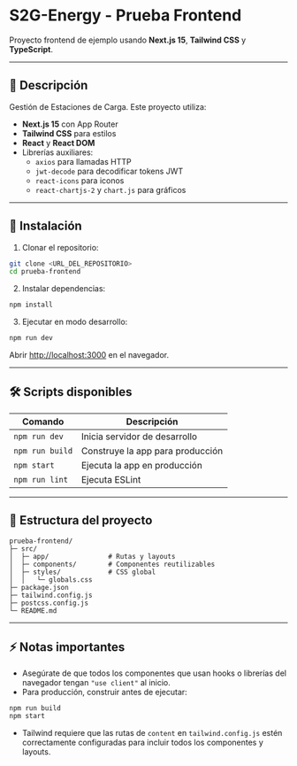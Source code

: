 # S2G-Energy - Prueba Frontend

Proyecto frontend de ejemplo usando **Next.js 15**, **Tailwind CSS** y **TypeScript**.

---

## 🔹 Descripción

Gestión de Estaciones de Carga. Este proyecto utiliza:

- **Next.js 15** con App Router
- **Tailwind CSS** para estilos
- **React** y **React DOM**
- Librerías auxiliares:
  - `axios` para llamadas HTTP
  - `jwt-decode` para decodificar tokens JWT
  - `react-icons` para iconos
  - `react-chartjs-2` y `chart.js` para gráficos

---

## 🚀 Instalación

1. Clonar el repositorio:

```bash
git clone <URL_DEL_REPOSITORIO>
cd prueba-frontend
````

2. Instalar dependencias:

```bash
npm install
```

3. Ejecutar en modo desarrollo:

```bash
npm run dev
```

Abrir [http://localhost:3000](http://localhost:3000) en el navegador.

---

## 🛠 Scripts disponibles

| Comando         | Descripción                      |
| --------------- | -------------------------------- |
| `npm run dev`   | Inicia servidor de desarrollo    |
| `npm run build` | Construye la app para producción |
| `npm start`     | Ejecuta la app en producción     |
| `npm run lint`  | Ejecuta ESLint                   |

---

## 📂 Estructura del proyecto

```
prueba-frontend/
├─ src/
│  ├─ app/               # Rutas y layouts
│  ├─ components/        # Componentes reutilizables
│  ├─ styles/            # CSS global
│  │   └─ globals.css
├─ package.json
├─ tailwind.config.js
├─ postcss.config.js
└─ README.md
```

---

## ⚡ Notas importantes

* Asegúrate de que todos los componentes que usan hooks o librerías del navegador tengan `"use client"` al inicio.
* Para producción, construir antes de ejecutar:

```bash
npm run build
npm start
```

* Tailwind requiere que las rutas de `content` en `tailwind.config.js` estén correctamente configuradas para incluir todos los componentes y layouts.

